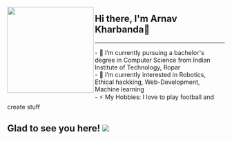 <p>
<img align="left" width="200px" src="https://images.fineartamerica.com/images/artworkimages/mediumlarge/1/pikachu-lightning-loyal-rumble.jpg">
<h2 > Hi there, I'm Arnav Kharbanda👋</h2>
<hr>
<p>
- 🔭 I’m currently pursuing a bachelor's degree in Computer Science from Indian Institute of Technology, Ropar<br>
- 🌱 I’m currently interested in Robotics, Ethical hackking, Web-Development, Machine learning<br>
- ⚡ My Hobbies: I love to play football and create stuff<br>
</p>

## Glad to see you here! ![](https://komarev.com/ghpvc/?username=Arker123)
</p>
<br><br>

<p align="center">
  
</p>
<!--
<img height="180em" src="https://github-readme-stats.vercel.app/api?username=Arker123&show_icons=true&hide_border=true&&count_private=true&include_all_commits=true" />
-->

<!--
**Arker123/Arker123** is a ✨ _special_ ✨ repository because its `README.md` (this file) appears on your GitHub profile.

Here are some ideas to get you started:

- 🔭 I’m currently working on ...
- 🌱 I’m currently learning ...631 × 900631 × 900
- 👯 I’m looking to collaborate on ...
- 🤔 I’m looking for help with ...
- 💬 Ask me about ...
- 📫 How to reach me: ...
- 😄 Pronouns: ...
- ⚡ Fun fact: ...
-->

